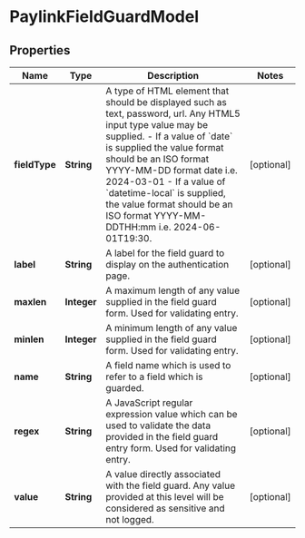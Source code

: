 

# PaylinkFieldGuardModel


## Properties

| Name | Type | Description | Notes |
|------------ | ------------- | ------------- | -------------|
|**fieldType** | **String** | A type of HTML element that should be displayed such as text, password, url. Any HTML5 input type value may be supplied.  - If a value of &#x60;date&#x60; is supplied the value format should be an ISO format YYYY-MM-DD format date i.e. 2024-03-01 - If a value of &#x60;datetime-local&#x60; is supplied, the value format should be an ISO format YYYY-MM-DDTHH:mm i.e. 2024-06-01T19:30.  |  [optional] |
|**label** | **String** | A label for the field guard to display on the authentication page. |  [optional] |
|**maxlen** | **Integer** | A maximum length of any value supplied in the field guard form. Used for validating entry. |  [optional] |
|**minlen** | **Integer** | A minimum length of any value supplied in the field guard form. Used for validating entry. |  [optional] |
|**name** | **String** | A field name which is used to refer to a field which is guarded. |  [optional] |
|**regex** | **String** | A JavaScript regular expression value which can be used to validate the data provided in the field guard entry form. Used for validating entry. |  [optional] |
|**value** | **String** | A value directly associated with the field guard. Any value provided at this level will be considered as sensitive and not logged. |  [optional] |



